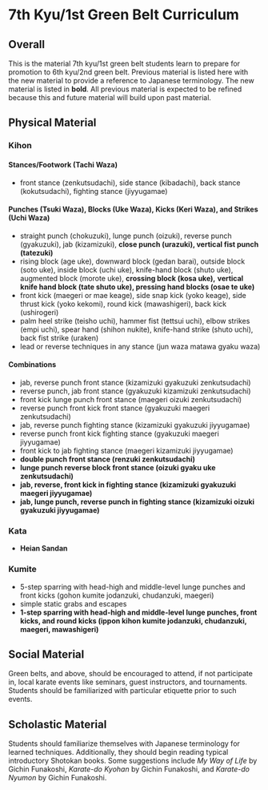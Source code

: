 # 7th Kyu/1st Green Belt Curriculum

## Overall

This is the material 7th kyu/1st green belt students learn to prepare for promotion to 6th kyu/2nd green belt.
Previous material is listed here with the new material to provide a reference to Japanese terminology. The new
material is listed in **bold**. All previous material is expected to be refined because this and future material
will build upon past material.

## Physical Material

### Kihon

#### Stances/Footwork (Tachi Waza)

* front stance (zenkutsudachi), side stance (kibadachi), back stance (kokutsudachi), fighting stance (jiyyugamae)

#### Punches (Tsuki Waza), Blocks (Uke Waza), Kicks (Keri Waza), and Strikes (Uchi Waza)

* straight punch (chokuzuki), lunge punch (oizuki), reverse punch (gyakuzuki), jab (kizamizuki),
  **close punch (urazuki), vertical fist punch (tatezuki)**
* rising block (age uke), downward block (gedan barai), outside block (soto uke), inside block (uchi uke),
  knife-hand block (shuto uke), augmented block (morote uke), **crossing block (kosa uke),**
  **vertical knife hand block (tate shuto uke), pressing hand blocks (osae te uke)**
* front kick (maegeri or mae keage), side snap kick (yoko keage), side thrust kick (yoko kekomi),
  round kick (mawashigeri), back kick (ushirogeri)
* palm heel strike (teisho uchi), hammer fist (tettsui uchi), elbow strikes (empi uchi), spear hand (shihon nukite),
  knife-hand strike (shuto uchi), back fist strike (uraken)
* lead or reverse techniques in any stance (jun waza matawa gyaku waza)

#### Combinations

* jab, reverse punch front stance (kizamizuki gyakuzuki zenkutsudachi)
* reverse punch, jab front stance (gyakuzuki kizamizuki zenkutsudachi)
* front kick lunge punch front stance (maegeri oizuki zenkutsudachi)
* reverse punch front kick front stance (gyakuzuki maegeri zenkutsudachi)
* jab, reverse punch fighting stance (kizamizuki gyakuzuki jiyyugamae)
* reverse punch front kick fighting stance (gyakuzuki maegeri jiyyugamae)
* front kick to jab fighting stance (maegeri kizamizuki jiyyugamae)
* **double punch front stance (renzuki zenkutsudachi)**
* **lunge punch reverse block front stance (oizuki gyaku uke zenkutsudachi)**
* **jab, reverse, front kick in fighting stance (kizamizuki gyakuzuki maegeri jiyyugamae)**
* **jab, lunge punch, reverse punch in fighting stance (kizamizuki oizuki gyakuzuki jiyyugamae)**

### Kata

* **Heian Sandan**

### Kumite

* 5-step sparring with head-high and middle-level lunge punches and front kicks (gohon kumite jodanzuki, chudanzuki, maegeri)
* simple static grabs and escapes
* **1-step sparring with head-high and middle-level lunge punches, front kicks, and round kicks (ippon kihon kumite jodanzuki, chudanzuki, maegeri, mawashigeri)**

## Social Material

Green belts, and above, should be encouraged to attend, if not participate in, local karate events like seminars, guest
instructors, and tournaments. Students should be familiarized with particular etiquette prior to such events.

## Scholastic Material

Students should familiarize themselves with Japanese terminology for learned techniques. Additionally, they should
begin reading typical introductory Shotokan books. Some suggestions include *My Way of Life* by Gichin Funakoshi,
*Karate-do Kyohan* by Gichin Funakoshi, and *Karate-do Nyumon* by Gichin Funakoshi.
